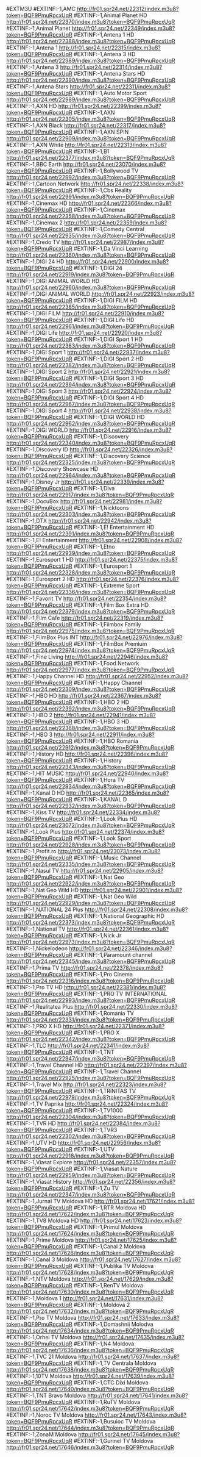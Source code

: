 #EXTM3U
#EXTINF:-1,AMC
http://fr01.spr24.net/22312/index.m3u8?token=BQF9PmuRpcxUqR
#EXTINF:-1,Animal Planet HD
http://fr01.spr24.net/22370/index.m3u8?token=BQF9PmuRpcxUqR
#EXTINF:-1,Animal Planet
http://fr01.spr24.net/22349/index.m3u8?token=BQF9PmuRpcxUqR
#EXTINF:-1,Antena 1 HD
http://fr01.spr24.net/22388/index.m3u8?token=BQF9PmuRpcxUqR
#EXTINF:-1,Antena 1
http://fr01.spr24.net/22315/index.m3u8?token=BQF9PmuRpcxUqR
#EXTINF:-1,Antena 3 HD
http://fr01.spr24.net/22389/index.m3u8?token=BQF9PmuRpcxUqR
#EXTINF:-1,Antena 3
http://fr01.spr24.net/22314/index.m3u8?token=BQF9PmuRpcxUqR
#EXTINF:-1,Antena Stars HD
http://fr01.spr24.net/22390/index.m3u8?token=BQF9PmuRpcxUqR
#EXTINF:-1,Antena Stars
http://fr01.spr24.net/22311/index.m3u8?token=BQF9PmuRpcxUqR
#EXTINF:-1,Auto Motor Sport
http://fr01.spr24.net/22989/index.m3u8?token=BQF9PmuRpcxUqR
#EXTINF:-1,AXN HD
http://fr01.spr24.net/22399/index.m3u8?token=BQF9PmuRpcxUqR
#EXTINF:-1,AXN
http://fr01.spr24.net/22305/index.m3u8?token=BQF9PmuRpcxUqR
#EXTINF:-1,AXN Black
http://fr01.spr24.net/22317/index.m3u8?token=BQF9PmuRpcxUqR
#EXTINF:-1,AXN SPIN
http://fr01.spr24.net/22909/index.m3u8?token=BQF9PmuRpcxUqR
#EXTINF:-1,AXN White
http://fr01.spr24.net/22313/index.m3u8?token=BQF9PmuRpcxUqR
#EXTINF:-1,B1
http://fr01.spr24.net/22377/index.m3u8?token=BQF9PmuRpcxUqR
#EXTINF:-1,BBC Earth
http://fr01.spr24.net/23070/index.m3u8?token=BQF9PmuRpcxUqR
#EXTINF:-1,Bollywood TV
http://fr01.spr24.net/22992/index.m3u8?token=BQF9PmuRpcxUqR
#EXTINF:-1,Cartoon Network
http://fr01.spr24.net/22338/index.m3u8?token=BQF9PmuRpcxUqR
#EXTINF:-1,Cbs Reality
http://fr01.spr24.net/22991/index.m3u8?token=BQF9PmuRpcxUqR
#EXTINF:-1,Cinemax HD
http://fr01.spr24.net/22366/index.m3u8?token=BQF9PmuRpcxUqR
#EXTINF:-1,Cinemax
http://fr01.spr24.net/22358/index.m3u8?token=BQF9PmuRpcxUqR
#EXTINF:-1,Cinemax 2
http://fr01.spr24.net/22359/index.m3u8?token=BQF9PmuRpcxUqR
#EXTINF:-1,Comedy Central
http://fr01.spr24.net/22935/index.m3u8?token=BQF9PmuRpcxUqR
#EXTINF:-1,Credo TV
http://fr01.spr24.net/22987/index.m3u8?token=BQF9PmuRpcxUqR
#EXTINF:-1,Da Vinci Learning
http://fr01.spr24.net/22360/index.m3u8?token=BQF9PmuRpcxUqR
#EXTINF:-1,DIGI 24 HD
http://fr01.spr24.net/22900/index.m3u8?token=BQF9PmuRpcxUqR
#EXTINF:-1,DIGI 24
http://fr01.spr24.net/22919/index.m3u8?token=BQF9PmuRpcxUqR
#EXTINF:-1,DIGI ANIMAL WORLD HD
http://fr01.spr24.net/22960/index.m3u8?token=BQF9PmuRpcxUqR
#EXTINF:-1,DIGI ANIMAL WORLD
http://fr01.spr24.net/22923/index.m3u8?token=BQF9PmuRpcxUqR
#EXTINF:-1,DIGI FILM HD
http://fr01.spr24.net/22385/index.m3u8?token=BQF9PmuRpcxUqR
#EXTINF:-1,DIGI FILM
http://fr01.spr24.net/22910/index.m3u8?token=BQF9PmuRpcxUqR
#EXTINF:-1,DIGI Life HD
http://fr01.spr24.net/22961/index.m3u8?token=BQF9PmuRpcxUqR
#EXTINF:-1,DIGI Life
http://fr01.spr24.net/22920/index.m3u8?token=BQF9PmuRpcxUqR
#EXTINF:-1,DIGI Sport 1 HD
http://fr01.spr24.net/22383/index.m3u8?token=BQF9PmuRpcxUqR
#EXTINF:-1,DIGI Sport 1
http://fr01.spr24.net/22937/index.m3u8?token=BQF9PmuRpcxUqR
#EXTINF:-1,DIGI Sport 2 HD
http://fr01.spr24.net/22382/index.m3u8?token=BQF9PmuRpcxUqR
#EXTINF:-1,DIGI Sport 2
http://fr01.spr24.net/22921/index.m3u8?token=BQF9PmuRpcxUqR
#EXTINF:-1,DIGI Sport 3 HD
http://fr01.spr24.net/22394/index.m3u8?token=BQF9PmuRpcxUqR
#EXTINF:-1,DIGI Sport 3
http://fr01.spr24.net/22924/index.m3u8?token=BQF9PmuRpcxUqR
#EXTINF:-1,DIGI Sport 4 HD
http://fr01.spr24.net/22967/index.m3u8?token=BQF9PmuRpcxUqR
#EXTINF:-1,DIGI Sport 4
http://fr01.spr24.net/22938/index.m3u8?token=BQF9PmuRpcxUqR
#EXTINF:-1,DIGI WORLD HD
http://fr01.spr24.net/22962/index.m3u8?token=BQF9PmuRpcxUqR
#EXTINF:-1,DIGI WORLD
http://fr01.spr24.net/22916/index.m3u8?token=BQF9PmuRpcxUqR
#EXTINF:-1,Discovery
http://fr01.spr24.net/22340/index.m3u8?token=BQF9PmuRpcxUqR
#EXTINF:-1,Discovery ID
http://fr01.spr24.net/22326/index.m3u8?token=BQF9PmuRpcxUqR
#EXTINF:-1,Discovery Science
http://fr01.spr24.net/22325/index.m3u8?token=BQF9PmuRpcxUqR
#EXTINF:-1,Discovery Showcase HD
http://fr01.spr24.net/22964/index.m3u8?token=BQF9PmuRpcxUqR
#EXTINF:-1,Disney Jr
http://fr01.spr24.net/22339/index.m3u8?token=BQF9PmuRpcxUqR
#EXTINF:-1,Diva
http://fr01.spr24.net/22917/index.m3u8?token=BQF9PmuRpcxUqR
#EXTINF:-1,DocuBox
http://fr01.spr24.net/22981/index.m3u8?token=BQF9PmuRpcxUqR
#EXTINF:-1,Nicktoons
http://fr01.spr24.net/22303/index.m3u8?token=BQF9PmuRpcxUqR
#EXTINF:-1,DTX
http://fr01.spr24.net/22942/index.m3u8?token=BQF9PmuRpcxUqR
#EXTINF:-1,E! Entertainment HD
http://fr01.spr24.net/22391/index.m3u8?token=BQF9PmuRpcxUqR
#EXTINF:-1,E! Entertainment
http://fr01.spr24.net/22908/index.m3u8?token=BQF9PmuRpcxUqR
#EXTINF:-1,Etno
http://fr01.spr24.net/22939/index.m3u8?token=BQF9PmuRpcxUqR
#EXTINF:-1,Eurosport 1 HD
http://fr01.spr24.net/22375/index.m3u8?token=BQF9PmuRpcxUqR
#EXTINF:-1,Eurosport 1
http://fr01.spr24.net/22328/index.m3u8?token=BQF9PmuRpcxUqR
#EXTINF:-1,Eurosport 2 HD
http://fr01.spr24.net/22376/index.m3u8?token=BQF9PmuRpcxUqR
#EXTINF:-1,Extreme Sport
http://fr01.spr24.net/22336/index.m3u8?token=BQF9PmuRpcxUqR
#EXTINF:-1,Favorit TV
http://fr01.spr24.net/22354/index.m3u8?token=BQF9PmuRpcxUqR
#EXTINF:-1,Film Box Extra HD
http://fr01.spr24.net/22379/index.m3u8?token=BQF9PmuRpcxUqR
#EXTINF:-1,Film Cafe
http://fr01.spr24.net/22319/index.m3u8?token=BQF9PmuRpcxUqR
#EXTINF:-1,Filmbox Family
http://fr01.spr24.net/22975/index.m3u8?token=BQF9PmuRpcxUqR
#EXTINF:-1,FilmBox Plus INT
http://fr01.spr24.net/22976/index.m3u8?token=BQF9PmuRpcxUqR
#EXTINF:-1,FilmBox Premium
http://fr01.spr24.net/22974/index.m3u8?token=BQF9PmuRpcxUqR
#EXTINF:-1,Fine Living
http://fr01.spr24.net/22946/index.m3u8?token=BQF9PmuRpcxUqR
#EXTINF:-1,Food Network
http://fr01.spr24.net/22977/index.m3u8?token=BQF9PmuRpcxUqR
#EXTINF:-1,Happy Channel HD
http://fr01.spr24.net/22952/index.m3u8?token=BQF9PmuRpcxUqR
#EXTINF:-1,Happy Channel
http://fr01.spr24.net/22309/index.m3u8?token=BQF9PmuRpcxUqR
#EXTINF:-1,HBO HD
http://fr01.spr24.net/22367/index.m3u8?token=BQF9PmuRpcxUqR
#EXTINF:-1,HBO 2 HD
http://fr01.spr24.net/22392/index.m3u8?token=BQF9PmuRpcxUqR
#EXTINF:-1,HBO 2
http://fr01.spr24.net/22941/index.m3u8?token=BQF9PmuRpcxUqR
#EXTINF:-1,HBO 3 HD
http://fr01.spr24.net/22368/index.m3u8?token=BQF9PmuRpcxUqR
#EXTINF:-1,HBO 3
http://fr01.spr24.net/22911/index.m3u8?token=BQF9PmuRpcxUqR
#EXTINF:-1,HBO Romania
http://fr01.spr24.net/22912/index.m3u8?token=BQF9PmuRpcxUqR
#EXTINF:-1,History HD
http://fr01.spr24.net/22396/index.m3u8?token=BQF9PmuRpcxUqR
#EXTINF:-1,History
http://fr01.spr24.net/22343/index.m3u8?token=BQF9PmuRpcxUqR
#EXTINF:-1,HIT MUSIC
http://fr01.spr24.net/22940/index.m3u8?token=BQF9PmuRpcxUqR
#EXTINF:-1,Hora TV
http://fr01.spr24.net/22934/index.m3u8?token=BQF9PmuRpcxUqR
#EXTINF:-1,Kanal D HD
http://fr01.spr24.net/22365/index.m3u8?token=BQF9PmuRpcxUqR
#EXTINF:-1,KANAL D
http://fr01.spr24.net/22932/index.m3u8?token=BQF9PmuRpcxUqR
#EXTINF:-1,Kiss TV
http://fr01.spr24.net/22334/index.m3u8?token=BQF9PmuRpcxUqR
#EXTINF:-1,Look Plus HD
http://fr01.spr24.net/23072/index.m3u8?token=BQF9PmuRpcxUqR
#EXTINF:-1,Look Plus
http://fr01.spr24.net/22374/index.m3u8?token=BQF9PmuRpcxUqR
#EXTINF:-1,Look Sport
http://fr01.spr24.net/22928/index.m3u8?token=BQF9PmuRpcxUqR
#EXTINF:-1,Profit.ro
http://fr01.spr24.net/23073/index.m3u8?token=BQF9PmuRpcxUqR
#EXTINF:-1,Music Channel
http://fr01.spr24.net/22335/index.m3u8?token=BQF9PmuRpcxUqR
#EXTINF:-1,Nasul TV
http://fr01.spr24.net/22905/index.m3u8?token=BQF9PmuRpcxUqR
#EXTINF:-1,Nat Geo
http://fr01.spr24.net/22922/index.m3u8?token=BQF9PmuRpcxUqR
#EXTINF:-1,Nat Geo Wild HD
http://fr01.spr24.net/22901/index.m3u8?token=BQF9PmuRpcxUqR
#EXTINF:-1,Nat Geo Wild
http://fr01.spr24.net/22929/index.m3u8?token=BQF9PmuRpcxUqR
#EXTINF:-1,NATIONAL 24 Plus
http://fr01.spr24.net/22308/index.m3u8?token=BQF9PmuRpcxUqR
#EXTINF:-1,National Geographic HD
http://fr01.spr24.net/22373/index.m3u8?token=BQF9PmuRpcxUqR
#EXTINF:-1,National TV
http://fr01.spr24.net/22361/index.m3u8?token=BQF9PmuRpcxUqR
#EXTINF:-1,Nick Jr
http://fr01.spr24.net/22973/index.m3u8?token=BQF9PmuRpcxUqR
#EXTINF:-1,Nickelodeon
http://fr01.spr24.net/22346/index.m3u8?token=BQF9PmuRpcxUqR
#EXTINF:-1,Paramount channel
http://fr01.spr24.net/22345/index.m3u8?token=BQF9PmuRpcxUqR
#EXTINF:-1,Prima TV
http://fr01.spr24.net/22378/index.m3u8?token=BQF9PmuRpcxUqR
#EXTINF:-1,Pro Cinema
http://fr01.spr24.net/22316/index.m3u8?token=BQF9PmuRpcxUqR
#EXTINF:-1,Pro TV HD
http://fr01.spr24.net/22381/index.m3u8?token=BQF9PmuRpcxUqR
#EXTINF:-1,PRO TV INTERNATIONAL
http://fr01.spr24.net/22993/index.m3u8?token=BQF9PmuRpcxUqR
#EXTINF:-1,Realitatea Plus
http://fr01.spr24.net/22330/index.m3u8?token=BQF9PmuRpcxUqR
#EXTINF:-1,Romania TV
http://fr01.spr24.net/22331/index.m3u8?token=BQF9PmuRpcxUqR
#EXTINF:-1,PRO X HD
http://fr01.spr24.net/22371/index.m3u8?token=BQF9PmuRpcxUqR
#EXTINF:-1,PRO X
http://fr01.spr24.net/22342/index.m3u8?token=BQF9PmuRpcxUqR
#EXTINF:-1,TLC
http://fr01.spr24.net/22341/index.m3u8?token=BQF9PmuRpcxUqR
#EXTINF:-1,TNT
http://fr01.spr24.net/22947/index.m3u8?token=BQF9PmuRpcxUqR
#EXTINF:-1,Travel Channel HD
http://fr01.spr24.net/22397/index.m3u8?token=BQF9PmuRpcxUqR
#EXTINF:-1,Travel Channel
http://fr01.spr24.net/22925/index.m3u8?token=BQF9PmuRpcxUqR
#EXTINF:-1,Travel Mix
http://fr01.spr24.net/22323/index.m3u8?token=BQF9PmuRpcxUqR
#EXTINF:-1,TRINITAS TV
http://fr01.spr24.net/22979/index.m3u8?token=BQF9PmuRpcxUqR
#EXTINF:-1,TV Paprika
http://fr01.spr24.net/22324/index.m3u8?token=BQF9PmuRpcxUqR
#EXTINF:-1,TV1000
http://fr01.spr24.net/22304/index.m3u8?token=BQF9PmuRpcxUqR
#EXTINF:-1,TVR HD
http://fr01.spr24.net/22384/index.m3u8?token=BQF9PmuRpcxUqR
#EXTINF:-1,TVR3
http://fr01.spr24.net/22302/index.m3u8?token=BQF9PmuRpcxUqR
#EXTINF:-1,UTV HD
http://fr01.spr24.net/22956/index.m3u8?token=BQF9PmuRpcxUqR
#EXTINF:-1,UTV
http://fr01.spr24.net/22918/index.m3u8?token=BQF9PmuRpcxUqR
#EXTINF:-1,Viasat Explore
http://fr01.spr24.net/22357/index.m3u8?token=BQF9PmuRpcxUqR
#EXTINF:-1,Viasat Nature
http://fr01.spr24.net/22959/index.m3u8?token=BQF9PmuRpcxUqR
#EXTINF:-1,Viasat History
http://fr01.spr24.net/22356/index.m3u8?token=BQF9PmuRpcxUqR
#EXTINF:-1,Zu TV
http://fr01.spr24.net/22347/index.m3u8?token=BQF9PmuRpcxUqR
#EXTINF:-1,Jurnal TV Moldova HD
http://fr01.spr24.net/17621/index.m3u8?token=BQF9PmuRpcxUqR
#EXTINF:-1,RTR Moldova HD
http://fr01.spr24.net/17622/index.m3u8?token=BQF9PmuRpcxUqR
#EXTINF:-1,TV8 Moldova HD
http://fr01.spr24.net/17623/index.m3u8?token=BQF9PmuRpcxUqR
#EXTINF:-1,Primul Moldova
http://fr01.spr24.net/17624/index.m3u8?token=BQF9PmuRpcxUqR
#EXTINF:-1,Prime Moldova
http://fr01.spr24.net/17625/index.m3u8?token=BQF9PmuRpcxUqR
#EXTINF:-1,Canal 2 Moldova
http://fr01.spr24.net/17626/index.m3u8?token=BQF9PmuRpcxUqR
#EXTINF:-1,Canal 3 Moldova
http://fr01.spr24.net/17627/index.m3u8?token=BQF9PmuRpcxUqR
#EXTINF:-1,Publika TV Moldova
http://fr01.spr24.net/17628/index.m3u8?token=BQF9PmuRpcxUqR
#EXTINF:-1,NTV Moldova
http://fr01.spr24.net/17629/index.m3u8?token=BQF9PmuRpcxUqR
#EXTINF:-1,RenTV Moldova
http://fr01.spr24.net/17630/index.m3u8?token=BQF9PmuRpcxUqR
#EXTINF:-1,Moldova 1
http://fr01.spr24.net/17631/index.m3u8?token=BQF9PmuRpcxUqR
#EXTINF:-1,Moldova 2
http://fr01.spr24.net/17632/index.m3u8?token=BQF9PmuRpcxUqR
#EXTINF:-1,Pro TV Moldova
http://fr01.spr24.net/17633/index.m3u8?token=BQF9PmuRpcxUqR
#EXTINF:-1,Domashnii Molodva
http://fr01.spr24.net/17634/index.m3u8?token=BQF9PmuRpcxUqR
#EXTINF:-1,Orhei TV Moldova
http://fr01.spr24.net/17635/index.m3u8?token=BQF9PmuRpcxUqR
#EXTINF:-1,N4 Moldova
http://fr01.spr24.net/17636/index.m3u8?token=BQF9PmuRpcxUqR
#EXTINF:-1,TVC 21 Moldova
http://fr01.spr24.net/17637/index.m3u8?token=BQF9PmuRpcxUqR
#EXTINF:-1,TV Centrala Moldova
http://fr01.spr24.net/17638/index.m3u8?token=BQF9PmuRpcxUqR
#EXTINF:-1,10TV Moldova
http://fr01.spr24.net/17639/index.m3u8?token=BQF9PmuRpcxUqR
#EXTINF:-1,CTC Dixi Moldova
http://fr01.spr24.net/17640/index.m3u8?token=BQF9PmuRpcxUqR
#EXTINF:-1,TNT Bravo Moldova
http://fr01.spr24.net/17641/index.m3u8?token=BQF9PmuRpcxUqR
#EXTINF:-1,RuTV Moldova
http://fr01.spr24.net/17642/index.m3u8?token=BQF9PmuRpcxUqR
#EXTINF:-1,Noroc TV Moldova
http://fr01.spr24.net/17643/index.m3u8?token=BQF9PmuRpcxUqR
#EXTINF:-1,Busuioc TV Moldova
http://fr01.spr24.net/17644/index.m3u8?token=BQF9PmuRpcxUqR
#EXTINF:-1,ZonaM Moldova
http://fr01.spr24.net/17645/index.m3u8?token=BQF9PmuRpcxUqR
#EXTINF:-1,Gurinel TV Moldova
http://fr01.spr24.net/17646/index.m3u8?token=BQF9PmuRpcxUqR
